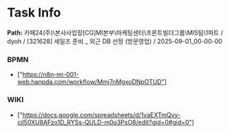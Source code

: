 # Task Info

**Path:** 카페24(주)\본사사업장\[CG]MI본부\마케팅센터\프론트빌더그룹\MIS팀\1파트 / dyoh / [321628] 세일즈 준비 _ 외근 DB 선정 (방문영업) / 2025-09-01_00-00-00

### BPMN
- ["https://n8n-mi-001-web.hanpda.com/workflow/Mmj7nMgxoDNpOTUD"]

### WIKI
- ["https://docs.google.com/spreadsheets/d/1vaEXTmQvy-cil50XU8AFzo1D_RYSs-QULD-m0o3PsO8/edit?gid=0#gid=0"]

